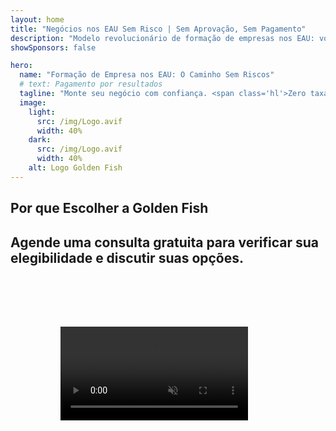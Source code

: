```yaml
---
layout: home
title: "Negócios nos EAU Sem Risco | Sem Aprovação, Sem Pagamento"
description: "Modelo revolucionário de formação de empresas nos EAU: você paga apenas após o sucesso. Orientação especializada em todas as etapas com taxa de sucesso superior a 90%."
showSponsors: false

hero:
  name: "Formação de Empresa nos EAU: O Caminho Sem Riscos"
  # text: Pagamento por resultados
  tagline: "Monte seu negócio com confiança. <span class='hl'>Zero taxas até a aprovação</span>. Orientação especializada garantida."
  image:
    light:
      src: /img/Logo.avif
      width: 40%
    dark:
      src: /img/Logo.avif
      width: 40%
    alt: Logo Golden Fish
---
```


<FeatureBlock :card="{
  title: 'Benefícios de Negócios nos EAU',
  details: 'Os EAU oferecem numerosas vantagens para empreendedores e investidores internacionais que buscam um ambiente de negócios favorável. \n\n* Baixas Taxas: Apenas 9% de imposto corporativo e 5% de IVA sem imposto de renda pessoal\n* 100% de Propriedade Estrangeira: Controle total da sua empresa sem parceiros locais\n* Sem Controle Cambial: Repatriação de lucros e câmbio de moeda sem restrições',
  link: '/uae-business/company-registration/benefits-problems#benefits-of-doing-business-in-the-uae',
  src: {
    light: '/img/iStock-2051326997.avif',
    dark: '/img/iStock-1448478309.jpg',
    width: '100%'
  },
  inversion: false
}" />

<FeatureBlock :card="{
  title: 'Desafios a Considerar',
  details: 'Embora os EAU ofereçam muitos benefícios, as empresas devem estar cientes dos potenciais desafios ao estabelecer operações. \n\n* Ambiente Regulatório Complexo: Diferentes regulamentações entre emirados e free zones\n* Requisitos de Substância Econômica: Funcionários locais e espaço físico necessários para certas atividades\n* Altos Custos Iniciais: Taxas de registro, documentação e aluguéis obrigatórios de escritório',
  link: '/uae-business/company-registration/benefits-problems#disadvantages-of-doing-business-in-the-uae',
  src: {
      light: '/img/iStock-1299393716.avif',
      dark: '/img/iStock-2149731304.avif',
    width: '100%'
  },
  inversion: true
}" />

<FeatureBlock :card="{
  title: 'Guia de Abertura de Empresa',
  details: 'Guia completo para abrir empresas na **free zone, offshore, mainland, branch**. \n\n* 100% de Propriedade Estrangeira disponível em Free Zones e Mainland\n* Baixas Taxas - apenas 9% de imposto corporativo\n* Sem Controle Cambial - fácil repatriação de capital',
  link: '../../company-registration/overview',
  src: {
    light: '/video/iStock-1204982076.mp4',
    dark: '/video/iStock-1269162753.mp4',
    width: '100%'
  },
  inversion: false
}" />

<FeatureCards :features="[
  {
    title: 'Abertura de Conta Bancária',
    details: 'Abra facilmente **contas bancárias** empresariais ou pessoais com os bancos confiáveis dos EAU.',
    items: [
      'Serviços PRO completos para aprovações governamentais',
      'Configuração completa do pacote bancário',
      'Taxa de sucesso de 96%'
    ],
    linkText: 'Leia Mais',
    link: '/uae-business/offer/banking/',
    icon: {
      light: '/img/iStock-2153786564.avif',
      dark: '/img/iStock-2166793628.avif',
      alt: 'Serviços Bancários'
    }
  },
  {
    title: 'Golden Visa e Residência',
    details: 'Obtenha um **Golden Visa** dos EAU para residência de longo prazo com um processo de aplicação simplificado.',
    items: [
      '**Sem necessidade de entrar nos EAU a cada 6 meses**',
      'Validade de 10 anos com opção de renovação mantendo as condições qualificadoras',
      'Taxa de sucesso de 92%'
    ],
    linkText: 'Leia Mais',
    link: '/uae-business/offer/golden-visa/',
    icon: {
      light: '/img/iStock-1312241253.avif',
      dark: '/img/ILONMASKID.webp',
      alt: 'Serviços de Visto'
    }
  },
  {
    title: 'Explore mais dos nossos serviços corporativos',
    details: '',
    items: [],
    linkText: 'Leia Mais',
    link: '../../company-registration/insights/incorporation-steps',
    icon: {
      light: '/img/iStock-473502112.avif',
      dark: '/img/iStock-1160827423.avif',
      alt: 'Mais Serviços'
    }
  }
]" />

## Por que Escolher a Golden Fish

<BenefitsList :features="[
  {
    icon: '🏢',
    title: 'Expertise Local nos EAU',
    text: 'Especialistas dedicados em Dubai fornecem orientação especializada em cada etapa do processo.'
  },
  {
    icon: '📊',
    title: 'Taxa de Sucesso Comprovada',
    text: 'Mais de 90% de taxa de aprovação com centenas de vistos, contas bancárias e registros de empresas emitidos através do nosso processamento premium.'
  },
  {
    icon: '💸',
    title: '**Taxas Baseadas no Sucesso**',
    text: '[Pague apenas após a aprovação](/uae-business/benefits/success-based-fees). Transparência total sem custos ocultos.'
  },
]" />

## Agende uma consulta gratuita para verificar sua elegibilidade e discutir suas opções.

<video  autoplay muted playsinline style="padding: 80px" >
  <source src="/img/iStock-2185906461.mp4" type="video/mp4">
</video>

<ContactFormModal 
  formName="Golden Visa [offer]" 
  buttonText="Obtenha uma consulta gratuita" 
  categoryLabel="Nível de suporte necessário: *" 
  categoryPlaceholderText="Escolha seu nível de suporte"
  messageLabel="Ajude-nos a preparar sua consulta (recomendado)"
  messagePlaceholderText="Conte-nos sobre suas preferências, membros da família, cronograma ou quaisquer perguntas específicas"
  :services="[
  'Básico — apenas documentos essenciais e consultas',
  'Padrão — documentação completa e orientação nas principais etapas',
  'Abrangente — gerenciamento completo do processo com mínima participação sua',
  'Personalizado — necessidade de discutir detalhes específicos e requisitos especiais',
  ]"/>

<!-- <ImageGrid :images="[
  { src: '/img/ILONMASKID.webp', href: './immigration.md', alt: 'Imigração UAE' },
  { src: '/img/ILONMASKID.webp', href: './immigration.md', alt: 'Imigração UAE' },
]"/> -->